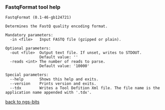 ### FastqFormat tool help
	FastqFormat (0.1-46-gb124721)
	
	Determines the FastQ quality encoding format.
	
	Mandatory parameters:
	  -in <file>   Input FASTQ file (gzipped or plain).
	
	Optional parameters:
	  -out <file>  Output text file. If unset, writes to STDOUT.
	               Default value: ''
	  -reads <int> The number of reads to parse.
	               Default value: '10000'
	
	Special parameters:
	  --help       Shows this help and exits.
	  --version    Prints version and exits.
	  --tdx        Writes a Tool Defition Xml file. The file name is the application name appended with '.tdx'.
	
[back to ngs-bits](https://github.com/marc-sturm/ngs-bits)